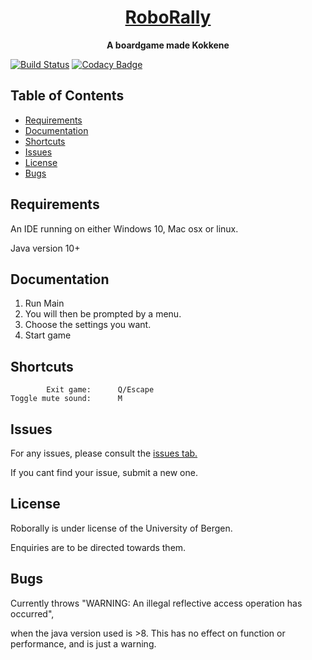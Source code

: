 <h1 align="center">
  <a href="https://github.com/inf112-v20/Kokkene">
    RoboRally
  </a>
</h1>

<p align="center">
  <strong>A boardgame made Kokkene</strong><br>
</p>

[![Build Status](https://travis-ci.com/inf112-v20/Kokkene.svg?branch=master)](https://travis-ci.com/inf112-v20/Kokkene) [![Codacy Badge](https://api.codacy.com/project/badge/Grade/e588033d2e1445ab9b5d0fbda3b6719f)](https://app.codacy.com/gh/inf112-v20/Kokkene?utm_source=github.com&utm_medium=referral&utm_content=inf112-v20/Kokkene&utm_campaign=Badge_Grade_Dashboard)

## Table of Contents

- [Requirements](#-requirements)
- [Documentation](#-documentation)
- [Shortcuts](#-shortcuts)
- [Issues](#-issues)
- [License](#-license)
- [Bugs](#-bugs)

## Requirements

An IDE running on either Windows 10, Mac osx or linux.

Java version 10+

## Documentation

1. Run Main
2. You will then be prompted by a menu.
3. Choose the settings you want.
4. Start game

## Shortcuts
    
            Exit game:      Q/Escape
    Toggle mute sound:      M

## Issues

For any issues, please consult the [issues tab.](https://github.com/inf112-v20/Kokkene/issues)

If you cant find your issue, submit a new one.

## License

Roborally is under license of the University of Bergen.

Enquiries are to be directed towards them.

## Bugs

Currently throws "WARNING: An illegal reflective access operation has occurred", 

when the java version used is >8. This has no effect on function or performance, and is just a warning.
